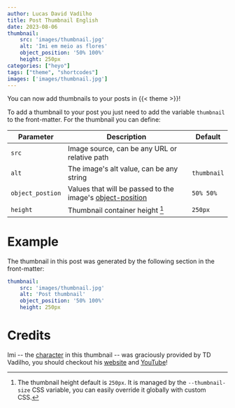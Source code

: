 ```yaml
---
author: Lucas David Vadilho
title: Post Thumbnail English
date: 2023-08-06
thumbnail:
    src: 'images/thumbnail.jpg'
    alt: 'Imi em meio as flores'
    object_position: '50% 100%'
    height: 250px
categories: ["heyo"]
tags: ["theme", "shortcodes"]
images: ['images/thumbnail.jpg']
---
```


You can now add thumbnails to your posts in {{< theme >}}!

<!--more-->

To add a thumbnail to your post you just need to add the variable `thumbnail` to the front-matter. For the thumbnail you can define:

| Parameter | Description | Default |
| --- | --- | --- |
| `src` | Image source, can be any URL or relative path | |
| `alt` | The image's alt value, can be any string | `thumbnail` |
| `object_postion` | Values that will be passed to the image's [object-position](https://developer.mozilla.org/en-US/docs/Web/CSS/object-position) | `50% 50%` |
| `height` | Thumbnail container height [^1] | `250px` |

[^1]: The thumbnail height default is `250px`. It is managed by the `--thumbnail-size` CSS variable, you can easily override it globally with custom CSS.

# Example

The thumbnail in this post was generated by the following section in the front-matter:

```yaml
thumbnail:
    src: 'images/thumbnail.jpg'
    alt: 'Post thumbnail'
    object_position: '50% 100%'
    height: 250px
```

# Credits

Imi -- the [character](https://www.tdvadilho.com/portfolio/?id=imiFlores) in this thumbnail -- was graciously provided by TD Vadilho, you should checkout his [website](https://www.tdvadilho.com?utm_source=heyo) and [YouTube](https://www.youtube.com/@TDVadilho)!